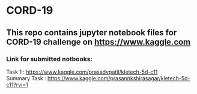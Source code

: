 # CORD-19

## This repo contains jupyter notebook files for CORD-19 challenge on https://www.kaggle.com <br>

### Link for submitted notbooks:<br>
Task 1 : https://www.kaggle.com/prasadvpatil/kletech-5d-c11 <br>
Summary Task : https://www.kaggle.com/prasannkshirasagar/kletech-5d-c11?rvi=1
